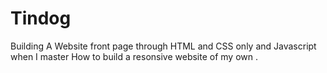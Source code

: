 # Tindog
Building A Website front page through HTML and CSS only and Javascript when I master How to build a resonsive website of my own .
